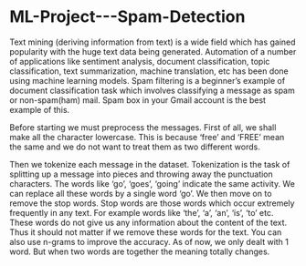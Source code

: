 # ML-Project---Spam-Detection

Text mining (deriving information from text) is a wide field which has gained popularity with the huge text data being 
generated. Automation of a number of applications like sentiment analysis, document classification, topic classification, 
text summarization, machine translation, etc has been done using machine learning models.
Spam filtering is a beginner’s example of document classification task which involves classifying a message as spam or 
non-spam(ham) mail. Spam box in your Gmail account is the best example of this.

 Before starting we must preprocess the messages. First of all, we shall make all the character lowercase. This is 
because ‘free’ and ‘FREE’ mean the same and we do not want to treat them as two different words.

Then we tokenize each message in the dataset. Tokenization is the task of splitting up a message into pieces and 
throwing away the punctuation characters. The words like ‘go’, ‘goes’, ‘going’ indicate the same activity. We can 
replace all these words by a single word ‘go’. We then move on to remove the stop words. Stop words are those words 
which occur extremely frequently in any text. For example words like ‘the’, ‘a’, ‘an’, ‘is’, ‘to’ etc. These words do not give 
us any information about the content of the text. Thus it should not matter if we remove these words for the text. You can 
also use n-grams to improve the accuracy. As of now, we only dealt with 1 word. But when two words are together the 
meaning totally changes.

